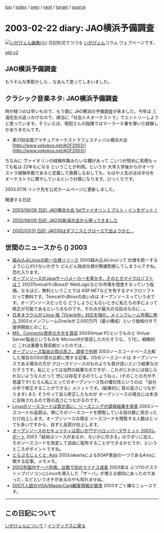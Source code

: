 [top](https://igapyon.github.io/diary/) 
 / [index](https://igapyon.github.io/diary/2003/index.html) 
 / [prev](https://igapyon.github.io/diary/2003/ig030221.html) 
 / [next](https://igapyon.github.io/diary/2003/ig030223.html) 
 / [target](https://igapyon.github.io/diary/2003/ig030222.html) 
 / [source](https://github.com/igapyon/diary/blob/gh-pages/2003/ig030222.html.src.md) 

2003-02-22 diary: JAO横浜予備調査
=====================================================================================================
[![いがぴょん画像(小)](https://igapyon.github.io/diary/images/iga200306s.jpg "いがぴょん")](https://igapyon.github.io/diary/memo/memoigapyon.html) 日記形式でつづる [いがぴょん](https://igapyon.github.io/diary/memo/memoigapyon.html)コラム ウェブページです。

[old-v2](ig030222-orig.html)

## JAO横浜予備調査

もうそんな季節かしら… なあんて思ってしまいました。


## クラシック音楽ネタ: JAO横浜予備調査

時が経つのは早いもので、もう既に JAO横浜の予備調査が来ました。今年は 三浦先生の追っかけなので、順当に「社会人Ａオーケストラ」でエントリーしようと思っています。そういえば、現田さんの指揮ではマーラー６番を弾いた経験しかありませんです。

* 第31回全国アマチュアオーケストラフェスティバル横浜大会
  [http://www.yokokyo.net/AOF2003/](http://www.yokokyo.net/AOF2003/)

ちなみに ヴァイオリンの経験年数みたいな欄があって こいつが短めに見積もっても私は 22年もになる ということが判明。というか 大学入学後からがオーケストラ経験年数であると定義して換算しなおしても、もはや人生のほぼ半分を オーケストラに費やしているという計算になります。びっくりです。

2003.07.16 リンク先を公式ホームページに更新しました。

関連する日記

* [2003/06/08 日記: JAO横浜大会 1stヴァイオリン１プルト・インをゲット！](ig030608.html)
  
* [2002/08/06 日記: JAO30新潟大会から帰ってきました](../2002/ig020806.html)
  
* [2002/03/31 日記: JAO30はダフニスとクローエで出ようかと…](../2002/ig020331.html)

## 世間のニュースから () 2003

* [組み込みLinuxの統一仕様リリース](http://www.zdnet.co.jp/news/0302/20/nebt_05.html)  2003組み込みLinuxって 仕様を統一するように心がけないかぎり どんどん独自仕様が群雄割拠してしまうんですね。恐れ入ります。
* [オープンソースがJavaサーバメーカーを脅かす、そのときマイクロソフトは？](http://www.zdnet.co.jp/enterprise/0302/17/epn18.html)  2003TomcatやJBossが WebLogicなどの市場を侵食するっていう指摘。なるほど。無料ということでは ASP.NETなどを有するマイクロソフトだって無料です。TomcatやJBossの良い点は オープンソースっていう点です。オープンソースだったら どうしようにもないときに私たちの手によって修正が可能であるという点なのです。その点が最大の注目点なのに…。
* [日本オラクルが Linux 版「Oracle9i」対応を強化、メインフレーム市場に参入](http://japan.internet.com/linuxtoday/20030218/3.html)  2003メインフレームOracleが 2,000万円（最小構成）という価格付きで提供開始とのこと。
* [MS、Connectix資産の大半を買収](http://www.zdnet.co.jp/news/0302/20/xert_connectix.html)  2003Virtual PCというものと Virtual Server製品というものを Microsoftが買収したのだそうな。う?む。戦略的に これは重要な買収劇だったのでは…
* [オープンソース製品の質の高さ、調査で判明](http://www.zdnet.co.jp/news/0302/21/nebt_18.html)  2003ソースコードベース比較した場合のOSの質の比較に関する記事。OSのソースコードは オープンソースである場合の方が クローズドソースのものよりも質が高いという結果なのだそうです。私にとっては当然の結果なのですが… これがにわかには信じられないような人だって 世には存在するのでしょうねぇ。(そのことの方が不思議です) むろん私にとってのオープンソース性の優位性というのは 「自分の手で修正することができる」メリットです。(結果的に 質の高さにつながります) また そうやって自ら修正したものが オープンソースの場合には本流に反映されるので質の高さにつながるのです。
* [Linuxのソースコードは質が高い、リーズニングが調査結果を発表](http://www.zdnet.co.jp/enterprise/0302/21/epn12.html)  2003ソースコードの品質は、単にそのソースコードを閲覧している目の数に見合っただけ向上します。オープンソースの場合 ソースコードを閲覧する人数はとっても多いですから、自ずと品質が向上します。
* [オープンソースのセキュリティは高いか??デベロッパーズサミット 2003レポート](http://www.zdnet.co.jp/enterprise/0302/21/epn18.html)  2003「結局はソースがあるか、ないかに尽きる」のクダリに加え、そのソースコードを改変して自由に配布することができるかどうか、というところがポイントですね。
* [とらぷろじぇくと: Axis](http://yamaguch.sytes.net/~tora/java/axis.xml)  2003JakartaによるSOAP実装の一つであるAxisに関する記事。メモメモ。
* [2002年国内サーバ市場、台数で初のマイナス成長](http://www.zdnet.co.jp/news/0302/21/njbt_05.html)  2003実は ふつ?のデスクトップパソコンにLinuxを導入した「サーバ」が増える傾向にあったのであった…などというオチがあるのやも知れませぬ。
* [500万人超のVISA/MasterCard顧客情報が漏洩](http://www.zdnet.co.jp/news/0302/19/xert_hack.html)  2003すごく嫌なニュースです。

----------------------------------------------------------------------------------------------------

## この日記について
[いがぴょんについて](https://igapyon.github.io/diary/memo/memoigapyon.html) / [インデックスに戻る](https://igapyon.github.io/diary/idxall.html)

